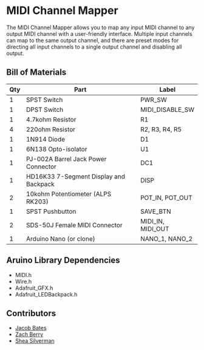 # MIDI Channel Mapper

The MIDI Channel Mapper allows you to map any input MIDI channel to any output MIDI channel with a user-friendly interface.  Multiple input channels can map to the same output channel, and there are preset modes for directing all input channels to a single output channel and disabling all output.

## Bill of Materials

| Qty | Part                                   | Label             |
|-----|----------------------------------------|-------------------|
| 1   | SPST Switch                            | PWR_SW            |
| 1   | DPST Switch                            | MIDI_DISABLE_SW   |
| 1   | 4.7kohm Resistor                       | R1                |
| 4   | 220ohm Resistor                        | R2, R3, R4, R5    |
| 1   | 1N914 Diode                            | D1                |
| 1   | 6N138 Opto-isolator                    | U1                |
| 1   | PJ-002A Barrel Jack Power Connector    | DC1               |
| 1   | HD16K33 7-Segment Display and Backpack | DISP              |
| 2   | 10kohm Potentiometer (ALPS RK203)      | POT_IN, POT_OUT   |
| 1   | SPST Pushbutton                        | SAVE_BTN          |
| 2   | SDS-50J Female MIDI Connector          | MIDI_IN, MIDI_OUT |
| 1   | Arduino Nano (or clone)                | NANO_1, NANO_2    |

## Aruino Library Dependencies

* MIDI.h
* Wire.h
* Adafruit_GFX.h
* Adafruit_LEDBackpack.h

## Contributors

* [Jacob Bates](https://github.com/bagofarms)
* [Zach Berry](https://github.com/zachberry)
* [Shea Silverman](https://github.com/SheaSilverman)
